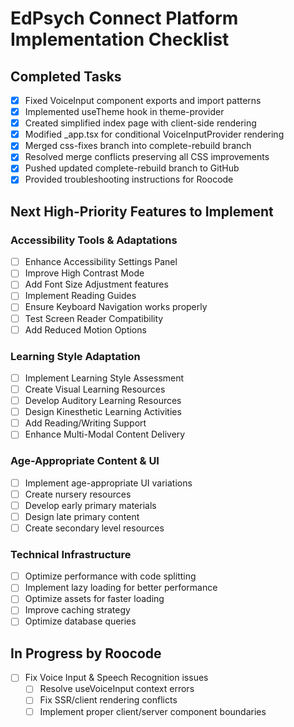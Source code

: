 # EdPsych Connect Platform Implementation Checklist

## Completed Tasks
- [x] Fixed VoiceInput component exports and import patterns
- [x] Implemented useTheme hook in theme-provider
- [x] Created simplified index page with client-side rendering
- [x] Modified _app.tsx for conditional VoiceInputProvider rendering
- [x] Merged css-fixes branch into complete-rebuild branch
- [x] Resolved merge conflicts preserving all CSS improvements
- [x] Pushed updated complete-rebuild branch to GitHub
- [x] Provided troubleshooting instructions for Roocode

## Next High-Priority Features to Implement

### Accessibility Tools & Adaptations
- [ ] Enhance Accessibility Settings Panel
- [ ] Improve High Contrast Mode
- [ ] Add Font Size Adjustment features
- [ ] Implement Reading Guides
- [ ] Ensure Keyboard Navigation works properly
- [ ] Test Screen Reader Compatibility
- [ ] Add Reduced Motion Options

### Learning Style Adaptation
- [ ] Implement Learning Style Assessment
- [ ] Create Visual Learning Resources
- [ ] Develop Auditory Learning Resources
- [ ] Design Kinesthetic Learning Activities
- [ ] Add Reading/Writing Support
- [ ] Enhance Multi-Modal Content Delivery

### Age-Appropriate Content & UI
- [ ] Implement age-appropriate UI variations
- [ ] Create nursery resources
- [ ] Develop early primary materials
- [ ] Design late primary content
- [ ] Create secondary level resources

### Technical Infrastructure
- [ ] Optimize performance with code splitting
- [ ] Implement lazy loading for better performance
- [ ] Optimize assets for faster loading
- [ ] Improve caching strategy
- [ ] Optimize database queries

## In Progress by Roocode
- [ ] Fix Voice Input & Speech Recognition issues
  - [ ] Resolve useVoiceInput context errors
  - [ ] Fix SSR/client rendering conflicts
  - [ ] Implement proper client/server component boundaries
